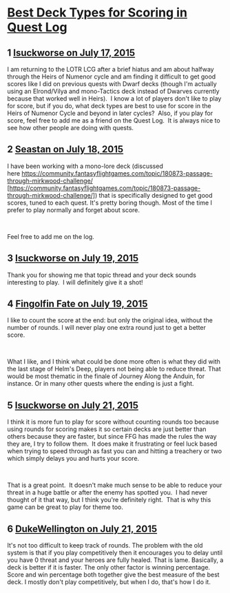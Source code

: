 # [Best Deck Types for Scoring in Quest Log](https://community.fantasyflightgames.com/topic/182724-best-deck-types-for-scoring-in-quest-log/)

## 1 [Isuckworse on July 17, 2015](https://community.fantasyflightgames.com/topic/182724-best-deck-types-for-scoring-in-quest-log/?do=findComment&comment=1695613)

I am returning to the LOTR LCG after a brief hiatus and am about halfway through the Heirs of Numenor cycle and am finding it difficult to get good scores like I did on previous quests with Dwarf decks (though I'm actually using an Elrond/Vilya and mono-Tactics deck instead of Dwarves currently because that worked well in Heirs).  I know a lot of players don't like to play for score, but if you do, what deck types are best to use for score in the Heirs of Numenor Cycle and beyond in later cycles?  Also, if you play for score, feel free to add me as a friend on the Quest Log.  It is always nice to see how other people are doing with quests. 

## 2 [Seastan on July 18, 2015](https://community.fantasyflightgames.com/topic/182724-best-deck-types-for-scoring-in-quest-log/?do=findComment&comment=1696044)

I have been working with a mono-lore deck (discussed here https://community.fantasyflightgames.com/topic/180873-passage-through-mirkwood-challenge/ [https://community.fantasyflightgames.com/topic/180873-passage-through-mirkwood-challenge/]) that is specifically designed to get good scores, tuned to each quest. It's pretty boring though. Most of the time I prefer to play normally and forget about score.

 

Feel free to add me on the log.

## 3 [Isuckworse on July 19, 2015](https://community.fantasyflightgames.com/topic/182724-best-deck-types-for-scoring-in-quest-log/?do=findComment&comment=1696737)

Thank you for showing me that topic thread and your deck sounds interesting to play.  I will definitely give it a shot!

## 4 [Fingolfin Fate on July 19, 2015](https://community.fantasyflightgames.com/topic/182724-best-deck-types-for-scoring-in-quest-log/?do=findComment&comment=1696790)

I like to count the score at the end: but only the original idea, without the number of rounds. I will never play one extra round just to get a better score.

 

What I like, and I think what could be done more often is what they did with the last stage of Helm's Deep, players not being able to reduce threat. That would be most thematic in the finale of Journey Along the Anduin, for instance. Or in many other quests where the ending is just a fight.

## 5 [Isuckworse on July 21, 2015](https://community.fantasyflightgames.com/topic/182724-best-deck-types-for-scoring-in-quest-log/?do=findComment&comment=1698583)

I think it is more fun to play for score without counting rounds too because using rounds for scoring makes it so certain decks are just better than others because they are faster, but since FFG has made the rules the way they are, I try to follow them.  It does make it frustrating or feel luck based when trying to speed through as fast you can and hitting a treachery or two which simply delays you and hurts your score.  

 

That is a great point.  It doesn't make much sense to be able to reduce your threat in a huge battle or after the enemy has spotted you.  I had never thought of it that way, but I think you're definitely right.  That is why this game can be great to play for theme too. 

## 6 [DukeWellington on July 21, 2015](https://community.fantasyflightgames.com/topic/182724-best-deck-types-for-scoring-in-quest-log/?do=findComment&comment=1698599)

It's not too difficult to keep track of rounds. The problem with the old system is that if you play competitively then it encourages you to delay until you have 0 threat and your heroes are fully healed. That is lame. Basically, a deck is better if it is faster. The only other factor is winning percentage. Score and win percentage both together give the best measure of the best deck. I mostly don't play competitively, but when I do, that's how I do it.

